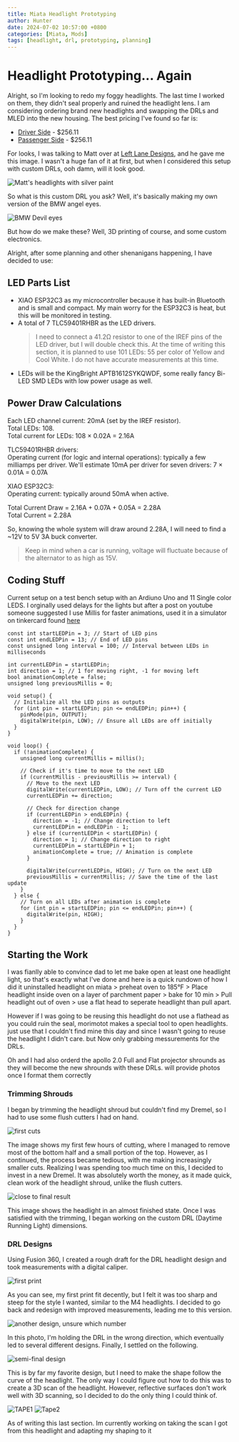 ```yaml
---
title: Miata Headlight Prototyping
author: Hunter
date: 2024-07-02 10:57:00 +0800
categories: [Miata, Mods]
tags: [headlight, drl, prototyping, planning]
---
```


# Headlight Prototyping... Again

Alright, so I'm looking to redo my foggy headlights. The last time I worked on them, they didn't seal properly and ruined the headlight lens. I am considering ordering brand new headlights and swapping the DRLs and MLED into the new housing. The best pricing I've found so far is:

- [Driver Side](https://www.mazdapartsconnect.com/oem-parts/mazda-headlight-lens-and-housing-nc10510l0e?c=Zz1lbGVjdHJpY2FsJnM9aGVhZGxhbXAtY29tcG9uZW50cyZsPTQmbj1Bc3NlbWJsaWVzIFBhZ2UmYT1tYXpkYSZvPW1pYXRhJnk9MTk5OSZ0PWJhc2UmZT0xLThsLWw0LWdhcw%3D%3D) - $256.11
- [Passenger Side](https://www.mazdapartsconnect.com/oem-parts/mazda-lens-and-housing-passenger-side-rh-nc10510k0e?c=Zz1lbGVjdHJpY2FsJnM9aGVhZGxhbXAtY29tcG9uZW50cyZsPTUmbj1Bc3NlbWJsaWVzIFBhZ2UmYT1tYXpkYSZvPW1pYXRhJnk9MTk5OSZ0PWJhc2UmZT0xLThsLWw0LWdhcw%3D%3D) - $256.11

For looks, I was talking to Matt over at [Left Lane Designs](https://leftlanedesigns.net), and he gave me this image. I wasn't a huge fan of it at first, but when I considered this setup with custom DRLs, ooh damn, will it look good.

![Matt's headlights with silver paint](assets/img/headlight/image.png)

So what is this custom DRL you ask? Well, it's basically making my own version of the BMW angel eyes.

![BMW Devil eyes](assets/img/headlight/IMG_5743.jpeg)

But how do we make these? Well, 3D printing of course, and some custom electronics.

Alright, after some planning and other shenanigans happening, I have decided to use:

## LED Parts List

- XIAO ESP32C3 as my microcontroller because it has built-in Bluetooth and is small and compact. My main worry for the ESP32C3 is heat, but this will be monitored in testing.
- A total of 7 TLC59401RHBR as the LED drivers.
  > I need to connect a 41.2Ω resistor to one of the IREF pins of the LED driver, but I will double check this.
  > At the time of writing this section, it is planned to use 101 LEDs: 55 per color of Yellow and Cool White. I do not have accurate measurements at this time.
- LEDs will be the KingBright APTB1612SYKQWDF, some really fancy Bi-LED SMD LEDs with low power usage as well.

## Power Draw Calculations

Each LED channel current: 20mA (set by the IREF resistor).  
Total LEDs: 108.  
Total current for LEDs: 
108 × 0.02A = 2.16A 

TLC59401RHBR drivers:  
Operating current (for logic and internal operations): typically a few milliamps per driver. We'll estimate 10mA per driver for seven drivers: 
7 × 0.01A = 0.07A

XIAO ESP32C3:  
Operating current: typically around 50mA when active.

Total Current Draw = 2.16A + 0.07A + 0.05A = 2.28A  
Total Current = 2.28A

So, knowing the whole system will draw around 2.28A, I will need to find a ~12V to 5V 3A buck converter. 
> Keep in mind when a car is running, voltage will fluctuate because of the alternator to as high as 15V.

## Coding Stuff
Current setup on a test bench setup with an Ardiuno Uno and 11 Single color LEDS. I orginally used delays for the lights but after a post on youtube someone suggested I use Millis for faster animations, used it in a simulator on tinkercard found [here](https://www.tinkercad.com/things/kmN0x3k3XpJ-headlight-animation-test)
```
const int startLEDPin = 3; // Start of LED pins
const int endLEDPin = 13; // End of LED pins
const unsigned long interval = 100; // Interval between LEDs in milliseconds

int currentLEDPin = startLEDPin;
int direction = 1; // 1 for moving right, -1 for moving left
bool animationComplete = false;
unsigned long previousMillis = 0;

void setup() {
  // Initialize all the LED pins as outputs
  for (int pin = startLEDPin; pin <= endLEDPin; pin++) {
    pinMode(pin, OUTPUT);
    digitalWrite(pin, LOW); // Ensure all LEDs are off initially
  }
}

void loop() {
  if (!animationComplete) {
    unsigned long currentMillis = millis();

    // Check if it's time to move to the next LED
    if (currentMillis - previousMillis >= interval) {
      // Move to the next LED
      digitalWrite(currentLEDPin, LOW); // Turn off the current LED
      currentLEDPin += direction;
      
      // Check for direction change
      if (currentLEDPin > endLEDPin) {
        direction = -1; // Change direction to left
        currentLEDPin = endLEDPin - 1;
      } else if (currentLEDPin < startLEDPin) {
        direction = 1; // Change direction to right
        currentLEDPin = startLEDPin + 1;
        animationComplete = true; // Animation is complete
      }

      digitalWrite(currentLEDPin, HIGH); // Turn on the next LED
      previousMillis = currentMillis; // Save the time of the last update
    }
  } else {
    // Turn on all LEDs after animation is complete
    for (int pin = startLEDPin; pin <= endLEDPin; pin++) {
      digitalWrite(pin, HIGH);
    }
  }
}

```

## Starting the Work
I was fianlly able to convince dad to let me bake open at least one headlight light, so that's exactly what I've done and here is a quick rundown of how I did it
uninstalled headlight on miata > preheat oven to 185°F > Place headlight inside oven on a layer of parchment paper > bake for 10 min > Pull headlight out of oven > use a flat head to seperate headlight than pull apart.

However if I was going to be reusing this headlight do not use a flathead as you could ruin the seal, morimotot makes a special tool to open headlights. just use that I couldn't find mine this day and since I wasn't going to reuse the headlight I didn't care. but Now only grabbing messurements for the DRLs.

Oh and I had also orderd the apollo 2.0 Full and Flat projector shrounds as they will become the new shrounds with these DRLs. will provide photos once I format them correctly

<!-- Major Split in topics but it works -->

### Trimming Shrouds

I began by trimming the headlight shroud but couldn't find my Dremel, so I had to use some flush cutters I had on hand.

![first cuts](assets/img/headlight/IMG_0094.jpg)

The image shows my first few hours of cutting, where I managed to remove most of the bottom half and a small portion of the top. However, as I continued, the process became tedious, with me making increasingly smaller cuts. Realizing I was spending too much time on this, I decided to invest in a new Dremel. It was absolutely worth the money, as it made quick, clean work of the headlight shroud, unlike the flush cutters.

![close to final result](assets/img/headlight/IMG_0161.jpg)

This image shows the headlight in an almost finished state. Once I was satisfied with the trimming, I began working on the custom DRL (Daytime Running Light) dimensions.

### DRL Designs

Using Fusion 360, I created a rough draft for the DRL headlight design and took measurements with a digital caliper.

![first print](assets/img/headlight/IMG_0199.jpg)

As you can see, my first print fit decently, but I felt it was too sharp and steep for the style I wanted, similar to the M4 headlights. I decided to go back and redesign with improved measurements, leading me to this version.

![another design, unsure which number](assets/img/headlight/IMG_0204.jpg)

In this photo, I'm holding the DRL in the wrong direction, which eventually led to several different designs. Finally, I settled on the following.

![semi-final design](assets/img/headlight/IMG_0205.jpg)

This is by far my favorite design, but I need to make the shape follow the curve of the headlight. The only way I could figure out how to do this was to create a 3D scan of the headlight. However, reflective surfaces don't work well with 3D scanning, so I decided to do the only thing I could think of.

![TAPE1](assets/img/headlight/IMG_0208.jpg) ![Tape2](assets/img/headlight/IMG_0216.jpg)


As of writing this last section. Im currently working on taking the scan I got from this headlight and adapting my shaping to it 
